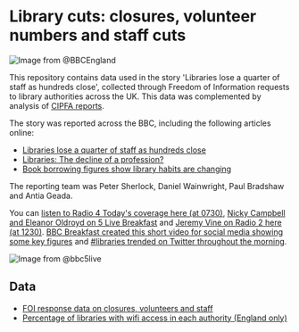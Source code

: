 # Library cuts: closures, volunteer numbers and staff cuts

![Image from @BBCEngland](https://pbs.twimg.com/media/CetbYziWIAEw8N4.jpg)

This repository contains data used in the story 'Libraries lose a quarter of staff as hundreds close', collected through Freedom of Information requests to library authorities across the UK. This data was complemented by analysis of [CIPFA reports](http://www.cipfa.org/services/statistics/comparative-profiles/public-libraries).

The story was reported across the BBC, including the following articles online:

* [Libraries lose a quarter of staff as hundreds close](http://www.bbc.co.uk/news/uk-england-35707956)
* [Libraries: The decline of a profession?](http://www.bbc.co.uk/news/uk-england-35724957)
* [Book borrowing figures show library habits are changing](http://www.bbc.co.uk/news/uk-england-35788332)

The reporting team was Peter Sherlock, Daniel Wainwright, Paul Bradshaw and Antia Geada.

You can [listen to Radio 4 Today's coverage here (at 0730)](http://www.bbc.co.uk/programmes/b074x312), [Nicky Campbell and Eleanor Oldroyd on 5 Live Breakfast](http://www.bbc.co.uk/programmes/b074z5m5) and [Jeremy Vine on Radio 2 here (at 1230)](http://www.bbc.co.uk/programmes/b074lfpf). [BBC Breakfast created this short video for social media showing some key figures](https://twitter.com/BBCBreakfast/status/714703963078176768) and [#libraries trended on Twitter throughout the morning](https://twitter.com/WeNeedLibraries/status/714758162704953347). 

![Image from @bbc5live](https://pbs.twimg.com/media/CetKLYuWEAA8sFj.jpg)

## Data

* [FOI response data on closures, volunteers and staff](https://github.com/BBC-Data-Unit/libraries/blob/master/library_closures_BBC.csv)
* [Percentage of libraries with wifi access in each authority (England only)](https://github.com/BBC-Data-Unit/libraries/blob/master/LibrariesWithWiFiPoints.csv)

